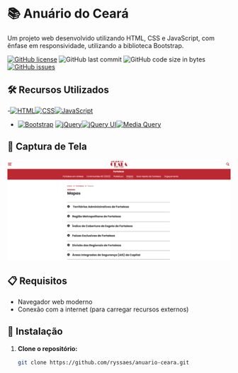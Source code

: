 # 📚 Anuário do Ceará

Um projeto web desenvolvido utilizando HTML, CSS e JavaScript, com ênfase em responsividade, utilizando a biblioteca Bootstrap.

[![GitHub license](https://img.shields.io/github/license/seu-usuario/anuario-ceara)](https://github.com/seu-usuario/anuario-ceara/blob/main/LICENSE)
![GitHub last commit](https://img.shields.io/github/last-commit/seu-usuario/anuario-ceara)
![GitHub code size in bytes](https://img.shields.io/github/languages/code-size/seu-usuario/anuario-ceara)
[![GitHub issues](https://img.shields.io/github/issues-raw/seu-usuario/anuario-ceara)](https://github.com/seu-usuario/anuario-ceara/issues)

## 🛠️ Recursos Utilizados

-[![HTML](https://img.shields.io/badge/HTML-239120?style=for-the-badge&logo=html5&logoColor=white)](https://developer.mozilla.org/en-US/docs/Web/HTML)[![CSS](https://img.shields.io/badge/CSS-1572B6?style=for-the-badge&logo=css3&logoColor=white)](https://developer.mozilla.org/en-US/docs/Web/CSS)[![JavaScript](https://img.shields.io/badge/JavaScript-F7DF1E?style=for-the-badge&logo=javascript&logoColor=black)](https://developer.mozilla.org/en-US/docs/Web/JavaScript)

- [![Bootstrap](https://img.shields.io/badge/Bootstrap-563D7C?style=for-the-badge&logo=bootstrap&logoColor=white)](https://getbootstrap.com/) [![jQuery](https://img.shields.io/badge/jQuery-0769AD?style=for-the-badge&logo=jquery&logoColor=white)](https://jquery.com/)[![jQuery UI](https://img.shields.io/badge/jQuery_UI-1473E6?style=for-the-badge&logo=jquery-ui&logoColor=white)](https://jqueryui.com/)[![Media Query](https://img.shields.io/badge/Media_Query-CC6699?style=for-the-badge&logo=css3&logoColor=white)](https://developer.mozilla.org/en-US/docs/Web/CSS/Media_Queries)

## 📸 Captura de Tela

![Anuário do Ceará](assets/images/foto.png)

## 📋 Requisitos

- Navegador web moderno
- Conexão com a internet (para carregar recursos externos)

## 🚀 Instalação

1. **Clone o repositório:**

   ```bash
   git clone https://github.com/ryssaes/anuario-ceara.git

